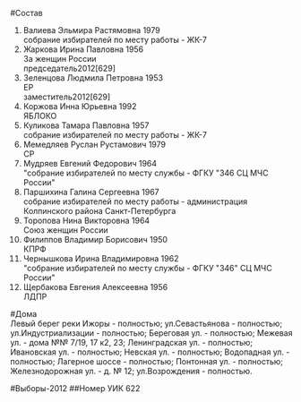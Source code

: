 #Состав
1. Валиева Эльмира Растямовна 1979   
    собрание избирателей по месту работы - ЖК-7
2. Жаркова Ирина Павловна 1956   
    За женщин России  
    председатель2012[629]  
3. Зеленцова Людмила Петровна 1953   
    ЕР  
    заместитель2012[629]  
4. Коржова Инна Юрьевна 1992   
    ЯБЛОКО
5. Куликова Тамара Павловна 1957   
    собрание избирателей по месту работы - ЖК-7
6. Мемедляев Руслан Рустамович 1979   
    СР
7. Мудряев Евгений Федорович 1964   
    "собрание избирателей по месту службы - ФГКУ "346 СЦ МЧС России"
8. Паршихина Галина Сергеевна 1967   
    собрание избирателей по месту работы - администрация Колпинского района Санкт-Петербурга
9. Торопова Нина Викторовна 1964   
    Союз женщин России
10. Филиппов Владимир Борисович 1950   
    КПРФ
11. Чернышкова Ирина Владимировна 1962   
    "собрание избирателей по месту службы - ФГКУ "346" СЦ МЧС России"
12. Щербакова Евгения Алексеевна 1956   
    ЛДПР

#Дома  
Левый берег реки Ижоры - полностью; ул.Севастьянова - полностью; ул.Индустриализации - полностью; Береговая ул. - полностью; Межевая ул. - дома №№ 7/19, 17 к2, 23; Ленинградская ул. - полностью; Ивановская ул. - полностью; Невская ул. - полностью; Водопадная ул. - полностью; Лагерное шоссе - полностью; Понтонная ул. - полностью; Железнодорожная ул. - д. № 12; ул.Возрождения - полностью.

#Выборы-2012
##Номер УИК
622
